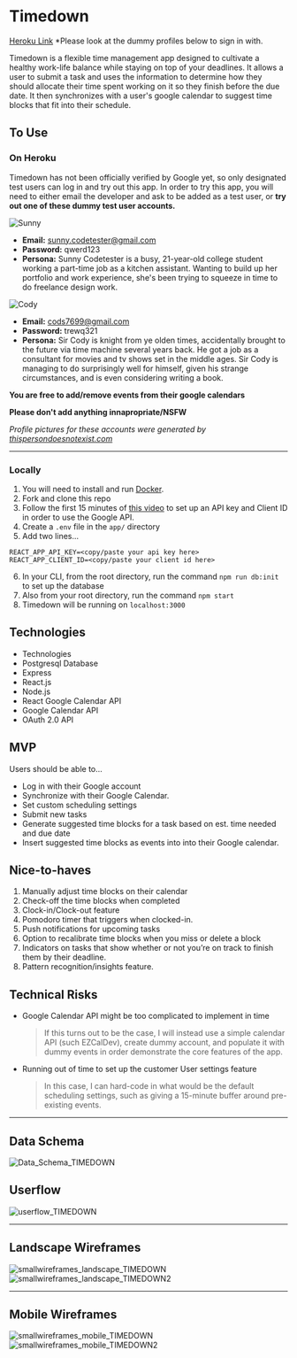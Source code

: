 # Timedown

[Heroku Link](https://sb-timedown.herokuapp.com/) 
*Please look at the dummy profiles below to sign in with.

Timedown is a flexible time management app designed to cultivate a healthy work-life balance while staying on top of your deadlines. It allows a user to submit a task and uses the information to determine how they should allocate their time spent working on it so they finish before the due date. It then synchronizes with a user's google calendar to suggest time blocks that fit into their schedule. 

## To Use 

### On Heroku
Timedown has not been officially verified by Google yet, so only designated test users can log in and try out this app. 
In order to try this app, you will need to either email the developer and ask to be added as a test user, or **try out one of these dummy test user accounts.**

![Sunny](https://lh3.googleusercontent.com/a-/AOh14Ghc3aZ3QNJXczLbp0HrOZR_4vkRJW2hW9sz2xi_=s96-c)
 -   **Email:** sunny.codetester@gmail.com
 -   **Password:** qwerd123
 -   **Persona:** Sunny Codetester is a busy, 21-year-old college student working a part-time job as a kitchen assistant. Wanting to build up her portfolio and work experience, she's been trying to squeeze in time to do freelance design work.

![Cody](https://lh3.googleusercontent.com/a-/AOh14GhFm6Uu2vvG1KoQqKbIBSxhf5PCTmvopo-ZHApo=s96-c)
 -   **Email:** cods7699@gmail.com
 -   **Password:** trewq321
 -   **Persona:** Sir Cody is knight from ye olden times, accidentally brought to the future via time machine several years back. He got a job as a consultant for movies and tv shows set in the middle ages. Sir Cody is managing to do surprisingly well for himself, given his strange circumstances, and is even considering writing a book.
   
**You are free to add/remove events from their google calendars**

**Please don't add anything innapropriate/NSFW**

*Profile pictures for these accounts were generated by [thispersondoesnotexist.com](https://thispersondoesnotexist.com/)*

---

### Locally
1. You will need to install and run [Docker](https://www.docker.com/?utm_source=google&utm_medium=cpc&utm_campaign=dockerhomepage&utm_content=namer&utm_term=dockerhomepage&utm_budget=growth&gclid=Cj0KCQjwna2FBhDPARIsACAEc_XLdggQ2swXvSxtB7aRugYq_aCHKQaTTA_d04oO00wfe2EGyKnsa4saAndkEALw_wcB).
2. Fork and clone this repo
3. Follow the first 15 minutes of [this video](https://www.youtube.com/watch?v=zrLf4KMs71E) to set up an API key and Client ID in order to use the Google API.
4. Create a `.env` file in the `app/` directory
5. Add two lines... 
```
REACT_APP_API_KEY=<copy/paste your api key here>
REACT_APP_CLIENT_ID=<copy/paste your client id here>
```
6. In your CLI, from the root directory, run the command `npm run db:init` to set up the database
7. Also from your root directory, run the command `npm start`
8. Timedown will be running on `localhost:3000`

## Technologies
- Technologies
- Postgresql Database
- Express
- React.js
- Node.js
- React Google Calendar API
- Google Calendar API
- OAuth 2.0 API

## MVP
Users should be able to...
- Log in with their Google account
- Synchronize with their Google Calendar.
- Set custom scheduling settings
- Submit new tasks
- Generate suggested time blocks for a task based on est. time needed and due date
- Insert suggested time blocks as events into into their Google calendar.


## Nice-to-haves
1. Manually adjust time blocks on their calendar
2. Check-off the time blocks when completed
3. Clock-in/Clock-out feature
4. Pomodoro timer that triggers when clocked-in.
5. Push notifications for upcoming tasks
6. Option to recalibrate time blocks when you miss or delete a block
7. Indicators on tasks that show whether or not you’re on track to finish them by their deadline.
8. Pattern recognition/insights feature.

## Technical Risks
- Google Calendar API might be too complicated to implement in time
    > If this turns out to be the case, I will instead use a simple calendar API (such EZCalDev), create dummy account, and populate it with dummy events in order demonstrate the core features of the app.
- Running out of time to set up the customer User settings feature
    > In this case, I can hard-code in what would be the default scheduling settings, such as giving a 15-minute buffer around pre-existing events.
   
---

## Data Schema

![Data_Schema_TIMEDOWN](https://user-images.githubusercontent.com/76143251/115933182-31c9b980-a443-11eb-85f0-5dc30ce9d617.png)

## Userflow

![userflow_TIMEDOWN](https://user-images.githubusercontent.com/76143251/115935412-f67db980-a447-11eb-8b7e-88c015b69f03.png)

---
## Landscape Wireframes

![smallwireframes_landscape_TIMEDOWN](https://user-images.githubusercontent.com/76143251/119388298-f3602e00-bc7e-11eb-8647-b97ad7599c13.png)
![smallwireframes_landscape_TIMEDOWN2](https://user-images.githubusercontent.com/76143251/119388301-f3f8c480-bc7e-11eb-990d-ecb1300cc490.png)

---
## Mobile Wireframes

![smallwireframes_mobile_TIMEDOWN](https://user-images.githubusercontent.com/76143251/119388328-fce99600-bc7e-11eb-9b29-ee3cd2a9476d.png)
![smallwireframes_mobile_TIMEDOWN2](https://user-images.githubusercontent.com/76143251/119388332-fd822c80-bc7e-11eb-9aeb-16a104dfab19.png)


